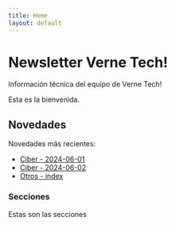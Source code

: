 ```yaml
---
title: Home
layout: default
---
```


# Newsletter Verne Tech!

Información técnica del equipo de Verne Tech!

Esta es la bienvenida.

## Novedades

Novedades más recientes:

- [Ciber - 2024-06-01](ciber/2024-06-01/)
- [Ciber - 2024-06-02](ciber/2024-06-02/)
- [Otros - index](otros/index/)


### Secciones
Estas son las secciones
